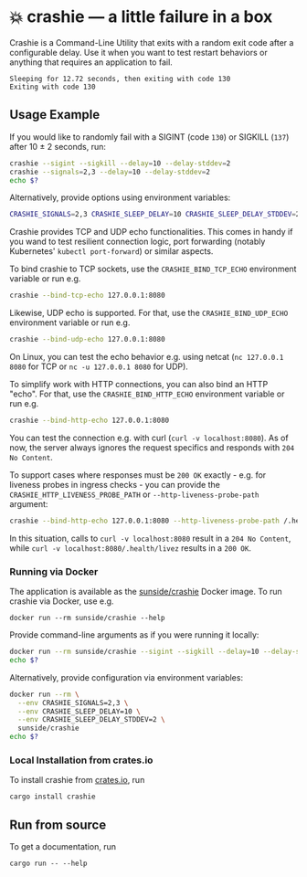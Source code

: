 # 💥 crashie — a little failure in a box

Crashie is a Command-Line Utility that exits with a random exit code after a configurable delay. Use it when you
want to test restart behaviors or anything that requires an application to fail.

```plain
Sleeping for 12.72 seconds, then exiting with code 130
Exiting with code 130
```

## Usage Example

If you would like to randomly fail with a SIGINT (code `130`) or SIGKILL (`137`) after 10 ± 2 seconds, run:

```bash
crashie --sigint --sigkill --delay=10 --delay-stddev=2
crashie --signals=2,3 --delay=10 --delay-stddev=2
echo $?
```

Alternatively, provide options using environment variables:

```bash
CRASHIE_SIGNALS=2,3 CRASHIE_SLEEP_DELAY=10 CRASHIE_SLEEP_DELAY_STDDEV=2 crashie
```

Crashie provides TCP and UDP echo functionalities. This comes in handy if you wand to test resilient connection
logic, port forwarding (notably Kubernetes' `kubectl port-forward`) or similar aspects.

To bind crashie to TCP sockets, use the `CRASHIE_BIND_TCP_ECHO` environment variable or run e.g.

```bash
crashie --bind-tcp-echo 127.0.0.1:8080
```

Likewise, UDP echo is supported. For that, use the `CRASHIE_BIND_UDP_ECHO` environment variable or run e.g.

```bash
crashie --bind-udp-echo 127.0.0.1:8080
```

On Linux, you can test the echo behavior e.g. using netcat (`nc 127.0.0.1 8080` for TCP or `nc -u 127.0.0.1 8080` for UDP).

To simplify work with HTTP connections, you can also bind an HTTP "echo". For that, use the `CRASHIE_BIND_HTTP_ECHO`
environment variable or run e.g.

```bash
crashie --bind-http-echo 127.0.0.1:8080
```

You can test the connection e.g. with curl (`curl -v localhost:8080`). As of now, the server always ignores the request
specifics and responds with `204 No Content`.

To support cases where responses must be `200 OK` exactly - e.g. for liveness probes in ingress checks - you
can provide the `CRASHIE_HTTP_LIVENESS_PROBE_PATH` or `--http-liveness-probe-path` argument:

```bash
crashie --bind-http-echo 127.0.0.1:8080 --http-liveness-probe-path /.health/livez
```

In this situation, calls to `curl -v localhost:8080` result in a `204 No Content`, while
`curl -v localhost:8080/.health/livez` results in a `200 OK`.

### Running via Docker

The application is available as the [sunside/crashie](https://hub.docker.com/r/sunside/crashie) Docker image.
To run crashie via Docker, use e.g.

```shell
docker run --rm sunside/crashie --help
```

Provide command-line arguments as if you were running it locally:

```bash
docker run --rm sunside/crashie --sigint --sigkill --delay=10 --delay-stddev=2
echo $?
```

Alternatively, provide configuration via environment variables:

```bash
docker run --rm \
  --env CRASHIE_SIGNALS=2,3 \
  --env CRASHIE_SLEEP_DELAY=10 \
  --env CRASHIE_SLEEP_DELAY_STDDEV=2 \
  sunside/crashie
echo $?
```

### Local Installation from crates.io

To install crashie from [crates.io](https://crates.io/crates/crashie), run

```shell
cargo install crashie
```

## Run from source

To get a documentation, run

```shell
cargo run -- --help
```
